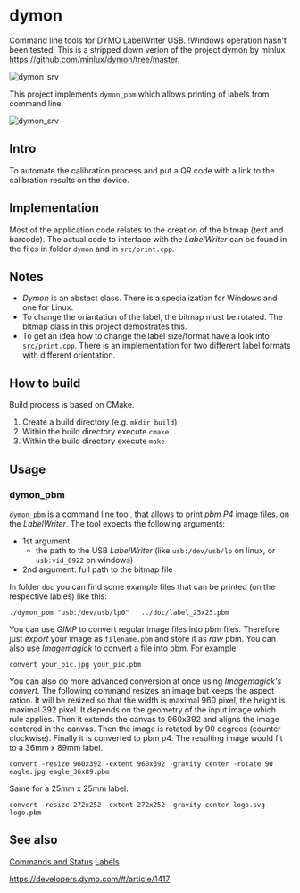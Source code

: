 # dymon
Command line tools for DYMO LabelWriter USB. !Windows operation hasn't been tested!
This is a stripped down verion of the project dymon by minlux https://github.com/minlux/dymon/tree/master.

![dymon_srv](doc/lw.jpg)

This project implements `dymon_pbm` which allows printing of labels from command line.

![dymon_srv](doc/webif.png)



## Intro
To automate the calibration process and put a QR code with a link to the calibration results on the device. 


## Implementation
Most of the application code relates to the creation of the bitmap (text and barcode). The actual code to interface with the *LabelWriter* can be found in the files in folder `dymon` and in `src/print.cpp`.

## Notes
- *Dymon* is an abstact class. There is a specialization for Windows and one for Linux.
- To change the oriantation of the label, the bitmap must be rotated. The bitmap class in this project demostrates this.
- To get an idea how to change the label size/format have a look into `src/print.cpp`. There is an implementation for two different label formats with different orientation.


## How to build
Build process is based on CMake.

1. Create a build directory (e.g. `mkdir build`)
2. Within the build directory execute `cmake ..`
3. Within the build directory execute `make`


## Usage

### dymon_pbm
`dymon_pbm` is a command line tool, that allows to print *pbm P4* image files. on the *LabelWriter*.
The tool expects the following arguments:
- 1st argument:
   - the path to the USB *LabelWriter* (like `usb:/dev/usb/lp` on linux, or `usb:vid_0922` on windows)
- 2nd argument: full path to the bitmap file

In folder `doc` you can find some example files that can be printed (on the respective lables) like this:
```
./dymon_pbm "usb:/dev/usb/lp0"   ../doc/label_25x25.pbm

```

You can use *GIMP* to convert regular image files into pbm files. Therefore just *export* your image as `filename.pbm` and store it as *raw* pbm.
You can also use *Imagemagick* to convert a file into pbm. For example:
```
convert your_pic.jpg your_pic.pbm
```

You can also do more advanced conversion at once using *Imagemagick's convert*. The following command resizes an image but keeps the aspect ration. It will be resized so that the width is maximal 960 pixel, the height is maximal 392 pixel. It depends on the geometry of the input image which rule applies. Then it extends the canvas to 960x392 and aligns the image centered in the canvas. Then the image is rotated by 90 degrees (counter clockwise). Finally it is converted to pbm p4. The resulting image would fit to a 36mm x 89mm label.
```
convert -resize 960x392 -extent 960x392 -gravity center -rotate 90 eagle.jpg eagle_36x89.pbm
```

Same for a 25mm x 25mm label:
```
convert -resize 272x252 -extent 272x252 -gravity center logo.svg logo.pbm
```


## See also
[Commands and Status](doc/cmd_status.md)
[Labels](doc/paper_size.md)

https://developers.dymo.com/#/article/1417


